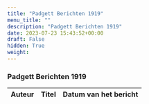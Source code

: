 ```yaml
---
title: "Padgett Berichten 1919"
menu_title: ""
description: "Padgett Berichten 1919"
date: 2023-07-23 15:43:52+00:00
draft: False
hidden: True
weight:
---
```

### Padgett Berichten 1919

**Auteur** | **Titel** | **Datum van het bericht**
---|---|---

